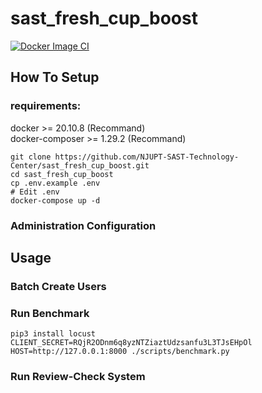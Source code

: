 # sast_fresh_cup_boost

[![Docker Image CI](https://github.com/NJUPT-SAST-Technology-Center/sast_fresh_cup_boost/actions/workflows/build.yml/badge.svg)](https://github.com/NJUPT-SAST-Technology-Center/sast_fresh_cup_boost/actions/workflows/build.yml)

## How To Setup

### requirements:

docker >= 20.10.8 (Recommand)\
docker-composer >= 1.29.2 (Recommand)

```shell
git clone https://github.com/NJUPT-SAST-Technology-Center/sast_fresh_cup_boost.git
cd sast_fresh_cup_boost
cp .env.example .env
# Edit .env
docker-compose up -d
```

### Administration Configuration

## Usage

### Batch Create Users

### Run Benchmark

```shell
pip3 install locust
CLIENT_SECRET=RQjR2ODnm6q8yzNTZiaztUdzsanfu3L3TJsEHpOl HOST=http://127.0.0.1:8000 ./scripts/benchmark.py
```

### Run Review-Check System
